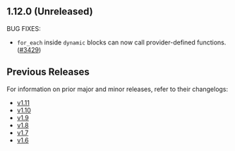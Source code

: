 ## 1.12.0 (Unreleased)

BUG FIXES:

* `for_each` inside `dynamic` blocks can now call provider-defined functions. ([#3429](https://github.com/opentofu/opentofu/issues/3429))

## Previous Releases

For information on prior major and minor releases, refer to their changelogs:

- [v1.11](https://github.com/opentofu/opentofu/blob/v1.11/CHANGELOG.md)
- [v1.10](https://github.com/opentofu/opentofu/blob/v1.10/CHANGELOG.md)
- [v1.9](https://github.com/opentofu/opentofu/blob/v1.9/CHANGELOG.md)
- [v1.8](https://github.com/opentofu/opentofu/blob/v1.8/CHANGELOG.md)
- [v1.7](https://github.com/opentofu/opentofu/blob/v1.7/CHANGELOG.md)
- [v1.6](https://github.com/opentofu/opentofu/blob/v1.6/CHANGELOG.md)
